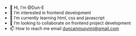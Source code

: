 - 👋 Hi, I’m @Dun-E
- 👀 I’m interested in frontend development
- 🌱 I’m currently learning html, css and javascript
- 💞️ I’m looking to collaborate on frontend project development
- 📫 How to reach me email duncanmusyimi@gmail.com

<!---
Dun-E/Dun-E is a ✨ special ✨ repository because its `README.md` (this file) appears on your GitHub profile.
You can click the Preview link to take a look at your changes.
--->
